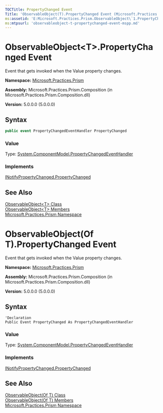 ```yaml
---
TOCTitle: PropertyChanged Event
Title: 'ObservableObject(T).PropertyChanged Event (Microsoft.Practices.Prism)'
ms:assetid: 'E:Microsoft.Practices.Prism.ObservableObject\`1.PropertyChanged'
ms:mtpsurl: 'observableobject-t-propertychanged-event-mspp.md'
---
```



# ObservableObject&lt;T&gt;.PropertyChanged Event

Event that gets invoked when the Value property changes.

**Namespace:** [Microsoft.Practices.Prism](https://msdn.microsoft.com/library/microsoft.practices.prism)

**Assembly:** Microsoft.Practices.Prism.Composition (in Microsoft.Practices.Prism.Composition.dll)

**Version:** 5.0.0.0 (5.0.0.0)

## Syntax

```C#
public event PropertyChangedEventHandler PropertyChanged
```

### Value

Type: [System.ComponentModel.PropertyChangedEventHandler](http://msdn.microsoft.com/en-us/library/hyza7z75)
### Implements

[INotifyPropertyChanged.PropertyChanged](http://msdn.microsoft.com/en-us/library/ms133023)


## See Also

[ObservableObject&lt;T&gt; Class](/patterns-practices/reference/observableobject-t-class-mspp)<br/>
[ObservableObject&lt;T&gt; Members](/patterns-practices/reference/observableobject-t-members-mspp)<br/>
[Microsoft.Practices.Prism Namespace](https://msdn.microsoft.com/library/microsoft.practices.prism)<br/>

# ObservableObject(Of T).PropertyChanged Event

Event that gets invoked when the Value property changes.

**Namespace:** [Microsoft.Practices.Prism](https://msdn.microsoft.com/library/microsoft.practices.prism)

**Assembly:** Microsoft.Practices.Prism.Composition (in Microsoft.Practices.Prism.Composition.dll)

**Version:** 5.0.0.0 (5.0.0.0)

## Syntax

```VB
'Declaration
Public Event PropertyChanged As PropertyChangedEventHandler
```

### Value

Type: [System.ComponentModel.PropertyChangedEventHandler](http://msdn.microsoft.com/en-us/library/hyza7z75)
### Implements

[INotifyPropertyChanged.PropertyChanged](http://msdn.microsoft.com/en-us/library/ms133023)


## See Also

[ObservableObject(Of T) Class](/patterns-practices/reference/observableobject-t-class-mspp)<br/>
[ObservableObject(Of T) Members](/patterns-practices/reference/observableobject-t-members-mspp)<br/>
[Microsoft.Practices.Prism Namespace](https://msdn.microsoft.com/library/microsoft.practices.prism)<br/>